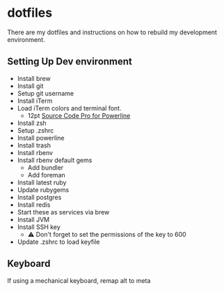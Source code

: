 # dotfiles

There are my dotfiles and instructions on how to rebuild my development
environment.

## Setting Up Dev environment

* Install brew
* Install git
* Setup git username
* Install iTerm
* Load iTerm colors and terminal font.
  - 12pt [Source Code Pro for Powerline](https://github.com/powerline/fonts/tree/master/SourceCodePro)
* Install zsh
* Setup .zshrc
* Install powerline
* Install trash
* Install rbenv
* Install rbenv default gems
  * Add bundler
  * Add foreman
* Install latest ruby
* Update rubygems
* Install postgres
* Install redis
* Start these as services via brew
* Install JVM
* Install SSH key
  * :warning: Don't forget to set the permissions of the key to 600
* Update .zshrc to load keyfile

## Keyboard
If using a mechanical keyboard, remap <key>alt</key> to <key>meta</key>
